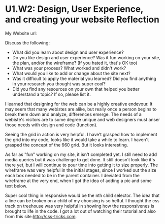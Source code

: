 # U1.W2: Design, User Experience, and creating your website Reflection

My Website url: <!-- Website URL here (remove comment) -->

Discuss the following:
* What did you learn about design and user experience? 
* Do you like design and user experience? Was it fun working on your site, the plan, and/or the wireframe? (If you hated it, that's OK too)
* What was your process? What worked and didn't work?
* What would you like to add or change about the site next?
* Was it difficult to apply the material you learned? Did you find anything in your research you thought was super cool?
* Did you find any resources on your own that helped you better understand a topic? If so, please list it.

I learned that designing for the web can be a highly creative endevour. It may seem that many webistes are alike, but really once a person begins to break them down and analyze, differences emerge. The needs of a webiste's visitors are to some degree unique and web designers must anser those needs with design and code (function).

Seeing the grid in action is very helpful. I have't grasped how to implement the grid into my code, looks like it would take a while to learn. I haven't grasped the concept of the 960 grid. But it looks interesting.

As far as "fun" working on my site, it isn't completed yet. I still need to add media queries but it was challenge to get done. It still doesn't look like it's there yet, but I will continue to pour time into getting it to size properly. The wireframe was very helpful in the initial stages, since I worked out the size each box needed to be in the parent container. 
I deviated from the wireframe at the very end, when I got the idea of adding a pic and some text below.

Super cool thing in responsive would be the nth child selector. The idea that a line can be broken on a child of my choosing is so helful.
I thought the css track on treehouse was very helpful in showing how the responsivenes is brought to life in the code.
I got a lot out of watching their tutorial and also from this site:http://css-tricks.com.

